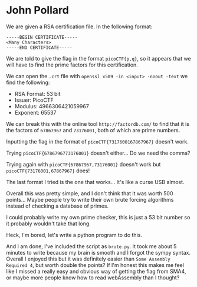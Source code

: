 # John Pollard

We are given a RSA certification file. In the following format:

```text
-----BEGIN CERTIFICATE-----
<Many Characters>
-----END CERTIFICATE-----
```

We are told to give the flag in the format `picoCTF{p,q}`, so it appears that we will have to find the prime factors for this certification.

We can open the `.crt` file with `openssl x509 -in <input> -noout -text` we find the following:

- RSA Format: 53 bit
- Issuer: PicoCTF
- Modulus: 4966306421059967
- Exponent: 65537

We can break this with the online tool `http://factordb.com/` to find that it is the factors of `67867967` and `73176001`, both of which are prime numbers.

Inputting the flag in the format of `picoCTF{7317600167867967}` doesn't work.

Trying `picoCTF{6786796773176001}` doesn't either... Do we need the comma?

Trying again with `picoCTF{67867967,73176001}` doesn't work but `picoCTF{73176001,67867967}` does!

The last format I tried is the one that works... It's like a curse USB almost.

Overall this was pretty simple, and I don't think that it was worth 500 points... Maybe people try to write their own brute forcing algorithms instead of checking a database of primes.

I could probably write my own prime checker, this is just a 53 bit number so it probably wouldn't take that long.

Heck, I'm bored, let's write a python program to do this.

And I am done, I've included the script as `brute.py`. It took me about 5 minutes to write because my brain is smooth and I forgot the sympy syntax.
Overall I enjoyed this but it was definitely easier than `Some Assembly Required 4`, but worth double the points? If I'm honest this makes me feel like I missed a really easy and obvious way of getting the flag from SMA4, or maybe more people know how to read webAssembly than I thought?
